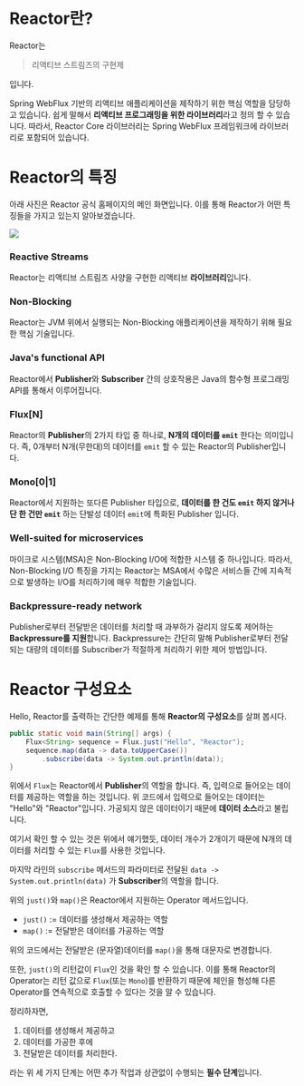 # Reactor란?

Reactor는

> 리액티브 스트림즈의 구현제

입니다.

Spring WebFlux 기반의 리액티브 애플리케이션을 제작하기 위한 핵심 역할을 담당하고 있습니다. 쉽게 말해서 **리액티브 프로그래밍을 위한 라이브러리**라고 정의 할 수 있습니다. 따라서, Reactor Core 라이브러리는 Spring WebFlux 프레임워크에 라이브러리로 포함되어 있습니다.

# Reactor의 특징

아래 사진은 Reactor 공식 홈페이지의 메인 화면입니다. 이를 통해 Reactor가 어떤 특징들을 가지고 있는지 알아보겠습니다.

![](https://blog.kakaocdn.net/dn/bpMZpU/btsEHGoFVuO/cO0PKxVhEvlaxK6j2rXPs1/img.png)

### Reactive Streams

Reactor는 리액티브 스트림즈 사양을 구현한 리액티브 **라이브러리**입니다.

### Non-Blocking

Reactor는 JVM 위에서 실행되는 Non-Blocking 애플리케이션을 제작하기 위해 필요한 핵심 기술입니다.

### Java's functional API

Reactor에서 **Publisher**와 **Subscriber** 간의 상호작용은 Java의 함수형 프로그래밍 API를 통해서 이루어집니다. 

### Flux[N]

Reactor의 **Publisher**의 2가지 타입 중 하나로, **N개의 데이터를 `emit`** 한다는 의미입니다. 즉, 0개부터 N개(무한대)의 데이터를 `emit` 할 수 있는 Reactor의 Publisher입니다. 

### Mono[0|1]

Reactor에서 지원하는 또다른 Publisher 타입으로, **데이터를 한 건도 `emit` 하지 않거나 단 한 건만 `emit`** 하는 단발성 데이터 `emit`에 특화된 Publisher 입니다. 

### Well-suited for microservices

마이크로 시스템(MSA)은 Non-Blocking I/O에 적합한 시스템 중 하나입니다. 따라서, Non-Blocking I/O 특징을 가지는 Reactor는 MSA에서 수많은 서비스들 간에 지속적으로 발생하는 I/O를 처리하기에 매우 적합한 기술입니다.

### Backpressure-ready network

Publisher로부터 전달받은 데이터를 처리할 때 과부하가 걸리지 않도록 제어하는 **Backpressure를 지원**합니다. Backpressure는 간단히 말해 Publisher로부터 전달되는 대량의 데이터를 Subscriber가 적절하게 처리하기 위한 제어 방법입니다. 

# Reactor 구성요소

Hello, Reactor를 출력하는 간단한 예제를 통해 **Reactor의 구성요소**를 살펴 봅시다. 

```java
public static void main(String[] args) {
    Flux<String> sequence = Flux.just("Hello", "Reactor");
    sequence.map(data -> data.toUpperCase())
    	.subscribe(data -> System.out.println(data));
}
```

위에서 `Flux`는 Reactor에서 **Publisher**의 역할을 합니다. 즉, 입력으로 들어오는 데이터를 제공하는 역할을 하는 것입니다. 위 코드에서 입력으로 들어오는 데이터는 "Hello"와 "Reactor"입니다. 가공되지 않은 데이터이기 때문에 **데이터 소스**라고 불립니다. 

여기서 확인 할 수 있는 것은 위에서 얘기했듯, 데이터 개수가 2개이기 때문에 N개의 데이터를 처리할 수 있는 `Flux`를 사용한 것입니다. 

마지막 라인의 `subscribe` 메서드의 파라미터로 전달된 `data -> System.out.println(data)` 가 **Subscriber**의 역할을 합니다. 

위의 `just()`와 `map()`은 Reactor에서 지원하는 Operator 메서드입니다.

- `just()` := 데이터를 생성해서 제공하는 역할
- `map()` := 전달받은 데이터를 가공하는 역할

위의 코드에서는 전달받은 (문자열)데이터를 `map()`을 통해 대문자로 변경합니다. 

또한, `just()`의 리턴값이 `Flux`인 것을 확인 할 수 있습니다. 이를 통해 Reactor의 Operator는 리턴 값으로 `Flux`(또는 `Mono`)를 반환하기 때문에 체인을 형성해 다른 Operator를 연속적으로 호출할 수 있다는 것을 알 수 있습니다. 

정리하자면,
1.  데이터를 생성해서 제공하고
2.  데이터를 가공한 후에
3.  전달받은 데이터를 처리한다.

라는 위 세 가지 단계는 어떤 추가 작업과 상관없이 수행되는 **필수 단계**입니다.
